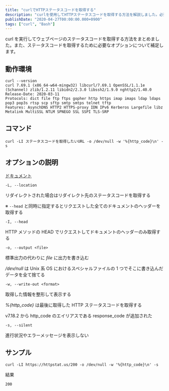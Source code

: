 ```yaml
---
title: "curlでHTTPステータスコードを取得する"
description: "curlを使用してHTTPステータスコードを取得する方法を解説しました。必要なコマンドやオプションの説明、実行例を記載しました。"
publishDate: "2020-04-27T00:00:00.000+0900"
tags: ["curl", "Bash"]
---
```


curl を実行してウェブページのステータスコードを取得する方法をまとめました。また、ステータスコードを取得するために必要なオプションについて補足します。

## 動作環境

```shell
curl --version
curl 7.69.1 (x86_64-w64-mingw32) libcurl/7.69.1 OpenSSL/1.1.1e (Schannel) zlib/1.2.11 libidn2/2.3.0 libssh2/1.9.0 nghttp2/1.40.0
Release-Date: 2020-03-11
Protocols: dict file ftp ftps gopher http https imap imaps ldap ldaps pop3 pop3s rtsp scp sftp smtp smtps telnet tftp
Features: AsynchDNS HTTP2 HTTPS-proxy IDN IPv6 Kerberos Largefile libz Metalink MultiSSL NTLM SPNEGO SSL SSPI TLS-SRP
```

## コマンド

```shell
curl -LI ステータスコードを取得したいURL -o /dev/null -w '%{http_code}\n' -s
```

## オプションの説明

[ドキュメント](https://curl.haxx.se/docs/manpage.html)

`-L, --location`

リダイレクトされた場合はリダイレクト先のステータスコードを取得する

※ `--head` と同時に指定するとリクエストした全てのドキュメントのヘッダーを取得する

`-I, --head`

HTTP メソッドの HEAD でリクエストしてドキュメントのヘッダーのみ取得する

`-o, --output <file>`

標準出力の代わりに _file_ に出力を書き込む

_/dev/null_ は Unix 系 OS におけるスペシャルファイルの 1 つでそこに書き込んだデータを全て捨てる

`-w, --write-out <format>`

取得した情報を整形して表示する

_%{http_code}_ は最後に取得した HTTP ステータスコードを取得する

v7.18.2 から http_code のエイリアスである response_code が追加された

`-s, --silent`

進行状況やエラーメッセージを表示しない

## サンプル

```shell
curl -LI https://httpstat.us/200 -o /dev/null -w '%{http_code}\n' -s
```

結果

```shell
200
```
